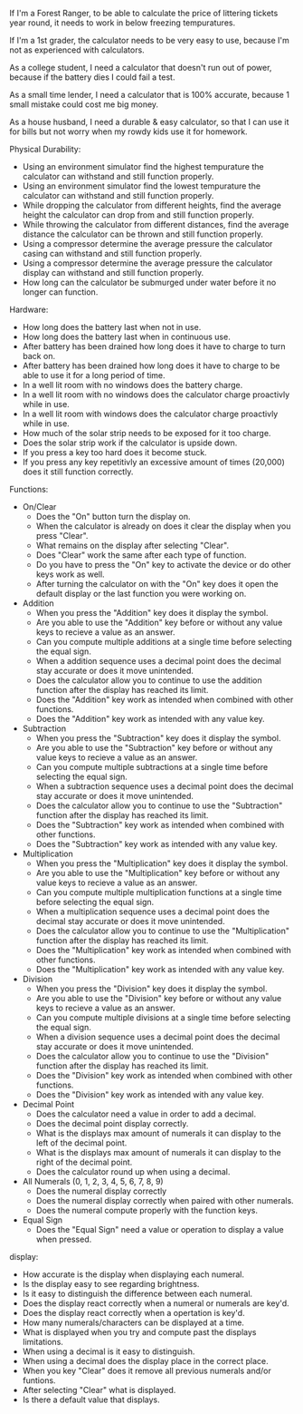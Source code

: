If I'm a Forest Ranger, to be able to calculate the price of littering tickets year round, it needs to work in below freezing tempuratures.  



If I'm a 1st grader, the calculator needs to be very easy to use, because I'm not as experienced with calculators.



As a college student, I need a calculator that doesn't run out of power, because if the battery dies I could fail a test.



As a small time lender, I need a calculator that is 100% accurate, because 1 small mistake could cost me big money.



As a house husband, I need a durable & easy calculator, so that I can use it for bills but not worry when my rowdy kids use it for homework.



Physical Durability:
- Using an environment simulator find the highest tempurature the calculator can withstand and still function properly. 
- Using an environment simulator find the lowest tempurature the calculator can withstand and still function properly. 
- While dropping the calculator from different heights, find the average height the calculator can drop from and still function properly.
- While throwing the calculator from different distances, find the average distance the calculator can be thrown and still function properly.
- Using a compressor determine the average pressure the calculator casing can withstand and still function properly.
- Using a compressor determine the average pressure the calculator display can withstand and still function properly.
- How long can the calculator be submurged under water before it no longer can function.


Hardware:
- How long does the battery last when not in use.
- How long does the battery last when in continuous use.
- After battery has been drained how long does it have to charge to turn back on. 
- After battery has been drained how long does it have to charge to be able to use it for a long period of time.
- In a well lit room with no windows does the battery charge.
- In a well lit room with no windows does the calculator charge proactivly while in use.
- In a well lit room with windows does the calculator charge proactivly while in use.
- How much of the solar strip needs to be exposed for it too charge.
- Does the solar strip work if the calculator is upside down.
- If you press a key too hard does it become stuck.
- If you press any key repetitivly an excessive amount of times (20,000) does it still function correctly.

Functions:
- On/Clear 
    - Does the "On" button turn the display on.
    - When the calculator is already on does it clear the display when you press "Clear".
    - What remains on the display after selecting "Clear".
    - Does "Clear" work the same after each type of function.
    - Do you have to press the "On" key to activate the device or do other keys work as well.
    - After turning the calculator on with the "On" key does it open the default display or the last function you were working on.
- Addition
    - When you press the "Addition" key does it display the symbol.
    - Are you able to use the "Addition" key before or without any value keys to recieve a value as an answer.
    - Can you compute multiple additions at a single time before selecting the equal sign.
    - When a addition sequence uses a decimal point does the decimal stay accurate or does it move unintended.
    - Does the calculator allow you to continue to use the addition function after the display has reached its limit.
    - Does the "Addition" key work as intended when combined with other functions.
    - Does the "Addition" key work as intended with any value key. 
- Subtraction 
    - When you press the "Subtraction" key does it display the symbol.
    - Are you able to use the "Subtraction" key before or without any value keys to recieve a value as an answer.
    - Can you compute multiple subtractions at a single time before selecting the equal sign.
    - When a subtraction sequence uses a decimal point does the decimal stay accurate or does it move unintended.
    - Does the calculator allow you to continue to use the "Subtraction" function after the display has reached its limit.
    - Does the "Subtraction" key work as intended when combined with other functions.
    - Does the "Subtraction" key work as intended with any value key. 
- Multiplication  
    - When you press the "Multiplication" key does it display the symbol.
    - Are you able to use the "Multiplication" key before or without any value keys to recieve a value as an answer.
    - Can you compute multiple multiplication functions at a single time before selecting the equal sign.
    - When a multiplication sequence uses a decimal point does the decimal stay accurate or does it move unintended.
    - Does the calculator allow you to continue to use the "Multiplication" function after the display has reached its limit.
    - Does the "Multiplication" key work as intended when combined with other functions.
    - Does the "Multiplication" key work as intended with any value key. 
- Division 
    - When you press the "Division" key does it display the symbol.
    - Are you able to use the "Division" key before or without any value keys to recieve a value as an answer.
    - Can you compute multiple divisions at a single time before selecting the equal sign.
    - When a division sequence uses a decimal point does the decimal stay accurate or does it move unintended.
    - Does the calculator allow you to continue to use the "Division" function after the display has reached its limit.
    - Does the "Division" key work as intended when combined with other functions.
    - Does the "Division" key work as intended with any value key. 
- Decimal Point
    - Does the calculator need a value in order to add a decimal.
    - Does the decimal point display correctly.
    - What is the displays max amount of numerals it can display to the left of the decimal point.
    - What is the displays max amount of numerals it can display to the right of the decimal point.
    - Does the calculator round up when using a decimal.
- All Numerals (0, 1, 2, 3, 4, 5, 6, 7, 8, 9)
    - Does the numeral display correctly 
    - Does the numeral display correctly when paired with other numerals.
    - Does the numeral compute properly with the function keys.
- Equal Sign
    - Does the "Equal Sign" need a value or operation to display a value when pressed.

display:
- How accurate is the display when displaying each numeral.
- Is the display easy to see regarding brightness.
- Is it easy to distinguish the difference between each numeral.
- Does the display react correctly when a numeral or numerals are key'd.
- Does the display react correctly when a opertation is key'd.
- How many numerals/characters can be displayed at a time. 
- What is displayed when you try and compute past the displays limitations.
- When using a decimal is it easy to distinguish.
- When using a decimal does the display place in the correct place.
- When you key "Clear" does it remove all previous numerals and/or funtions.
- After selecting "Clear" what is displayed.
- Is there a default value that displays.


